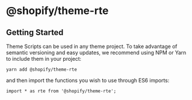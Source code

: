 # @shopify/theme-rte

## Getting Started

Theme Scripts can be used in any theme project. To take advantage of semantic versioning and easy updates, we recommend using NPM or Yarn to include them in your project:

```
yarn add @shopify/theme-rte
```

and then import the functions you wish to use through ES6 imports:

```
import * as rte from '@shopify/theme-rte';
```
